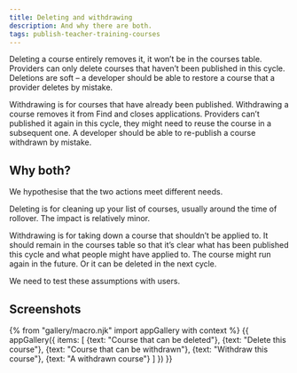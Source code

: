 ```yaml
---
title: Deleting and withdrawing
description: And why there are both.
tags: publish-teacher-training-courses
---
```

Deleting a course entirely removes it, it won’t be in the courses table. Providers can only delete courses that haven’t been published in this cycle. Deletions are soft – a developer should be able to restore a course that a provider deletes by mistake.

Withdrawing is for courses that have already been published. Withdrawing a course removes it from Find and closes applications. Providers can’t published it again in this cycle, they might need to reuse the course in a subsequent one. A developer should be able to re-publish a course withdrawn by mistake.

## Why both?

We hypothesise that the two actions meet different needs.

Deleting is for cleaning up your list of courses, usually around the time of rollover. The impact is relatively minor.

Withdrawing is for taking down a course that shouldn’t be applied to. It should remain in the courses table so that it’s clear what has been published this cycle and what people might have applied to. The course might run again in the future. Or it can be deleted in the next cycle.

We need to test these assumptions with users.

## Screenshots

{% from "gallery/macro.njk" import appGallery with context %}
{{ appGallery({
  items: [
    {text: "Course that can be deleted"},
    {text: "Delete this course"},
    {text: "Course that can be withdrawn"},
    {text: "Withdraw this course"},
    {text: "A withdrawn course"}
  ]
}) }}
